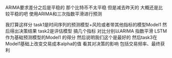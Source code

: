 ARIMA要求差分之后是平稳的 那个比特币不太平稳 但是减去昨天的 大概还是比较平稳的吧
使用ARIMA和三次指数平滑进行预测

我打算这样分 task1是时间序列的预测模型+风险或者带其他指标的模型Model1 然后得出决策结果
 task2是评估模型 搞几个指标 对比分别以ARIMA 指数平滑 LSTM作为基础预测模型的Model1 的得分 然后说明我们这个是最好的
然后task3在Model1基础上改变交易成本alpha的值 看其对决策的影响 包括交易频率、最终获利

